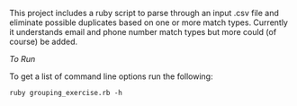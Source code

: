 This project includes a ruby script to parse through an input .csv file and eliminate possible duplicates
based on one or more match types. Currently it understands email and phone number match types but more
could (of course) be added.

*To Run*

To get a list of command line options run the following:

```
ruby grouping_exercise.rb -h
```
